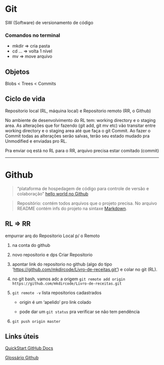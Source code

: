 
# Git

SW (Software) de versionamento de código

### Comandos no terminal

- mkdir => cria pasta
- cd … => volta 1 nível
- mv => move arquivo

## Objetos

Blobs < Trees < Commits

## Ciclo de vida

Repositorio local (RL, máquina local) e Repositorio remoto (RR, o Github)

No ambiente de desenvolvimento do RL tem: working directory e o staging area. As alterações que for fazendo (git add, git mv etc) vão transitar entre working directory e o staging area até que faça o git Commit. Ao fazer o Commit todas as alterações serão salvas, terão seu estado mudado pra Unmodified e enviadas pro RL.

Pra enviar oq está no RL para o RR, arquivo precisa estar comitado (commit)

    

* * *

# Github

> “plataforma de hospedagem de código para controle de versão e colaboração” [hello world no Github](https://docs.github.com/pt/get-started/quickstart/hello-world)

> Repositório: contém todos arquivos que o projeto precisa. No arquivo README contém infs do projeto na sintaxe [Markdown](https://www.markdownguide.org/cheat-sheet/).

## RL => RR

empurrar arq do Repositorio Local p/ o Remoto

1.  na conta do github
    
2.  novo repositorio e dps Criar Repositorio
    
3.  apontar link do repositorio no github (algo do tipo ‘https://github.com/mkdircode/Livro-de-receitas.git’) e colar no git (RL).
    
4.  no git bash, vamos adc a origem `git remote add origin https://github.com/mkdircode/Livro-de-receitas.git`
    
5.  `git remote -v` lista repositorios cadastrados
    
    - origin é um ‘apelido’ pro link colado
    
    - pode dar um `git status` pra verificar se não tem pendência
6.  `git push origin master`
    

## Links úteis

[QuickStart GitHub Docs](https://docs.github.com/pt/get-started/quickstart)

[Glossário Github](https://docs.github.com/pt/get-started/quickstart/github-glossary)